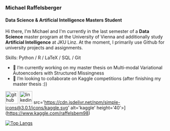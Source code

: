 ### Michael Raffelsberger
#### Data Science & Artificial Intelligence Masters Student
Hi there, I'm Michael and I'm currently in the last semester of a **Data Science** master program at the University of Vienna and additionally study **Artificial Intelligence** at JKU Linz. At the moment, I primarily use Github for university projects and assignments.

Skills: Python / R / LaTeX / SQL / Git

- 🔭 I’m currently working on my master thesis on Multi-modal Variational Autoencoders with Structured Missingness 
- 👯 I’m looking to collaborate on Kaggle competitions (after finishing my master thesis :))  


[<img src='https://cdn.jsdelivr.net/npm/simple-icons@3.0.1/icons/github.svg' alt='github' height='40'>](https://github.com/RAM98AUT)  [<img src='https://cdn.jsdelivr.net/npm/simple-icons@3.0.1/icons/linkedin.svg' alt='linkedin' height='40'>](https://www.linkedin.com/in/michael-raffelsberger/)
src='https://cdn.jsdelivr.net/npm/simple-icons@3.0.1/icons/kaggle.svg' alt='kaggle' height='40'>](https://www.kaggle.com/raffelsbem98)

[![Top Langs](https://github-readme-stats.vercel.app/api/top-langs/?username=RAM98AUT)](https://github.com/anuraghazra/github-readme-stats)

<!--
**RAM98AUT/RAM98AUT** is a ✨ _special_ ✨ repository because its `README.md` (this file) appears on your GitHub profile.

Here are some ideas to get you started:

- 🔭 I’m currently working on ...
- 🌱 I’m currently learning ...
- 👯 I’m looking to collaborate on ...
- 🤔 I’m looking for help with ...
- 💬 Ask me about ...
- 📫 How to reach me: ...
- 😄 Pronouns: ...
- ⚡ Fun fact: ...
-->
